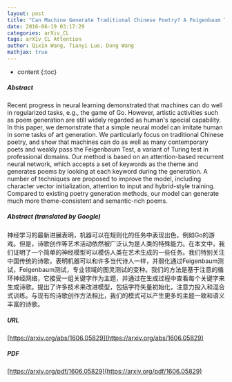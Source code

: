 ```yaml
---
layout: post
title: "Can Machine Generate Traditional Chinese Poetry? A Feigenbaum Test"
date: 2016-06-19 03:17:29
categories: arXiv_CL
tags: arXiv_CL Attention
author: Qixin Wang, Tianyi Luo, Dong Wang
mathjax: true
---
```


* content
{:toc}

##### Abstract
Recent progress in neural learning demonstrated that machines can do well in regularized tasks, e.g., the game of Go. However, artistic activities such as poem generation are still widely regarded as human's special capability. In this paper, we demonstrate that a simple neural model can imitate human in some tasks of art generation. We particularly focus on traditional Chinese poetry, and show that machines can do as well as many contemporary poets and weakly pass the Feigenbaum Test, a variant of Turing test in professional domains. Our method is based on an attention-based recurrent neural network, which accepts a set of keywords as the theme and generates poems by looking at each keyword during the generation. A number of techniques are proposed to improve the model, including character vector initialization, attention to input and hybrid-style training. Compared to existing poetry generation methods, our model can generate much more theme-consistent and semantic-rich poems.

##### Abstract (translated by Google)
神经学习的最新进展表明，机器可以在规则化的任务中表现出色，例如Go的游戏。但是，诗歌创作等艺术活动依然被广泛认为是人类的特殊能力。在本文中，我们证明了一个简单的神经模型可以模仿人类在艺术生成的一些任务。我们特别关注中国传统的诗歌，表明机器可以和许多当代诗人一样，并弱化通过Feigenbaum测试，Feigenbaum测试，专业领域的图灵测试的变种。我们的方法是基于注意的循环神经网络，它接受一组关键字作为主题，并通过在生成过程中查看每个关键字来生成诗歌。提出了许多技术来改进模型，包括字符矢量初始化，注意力投入和混合式训练。与现有的诗歌创作方法相比，我们的模式可以产生更多的主题一致和语义丰富的诗歌。

##### URL
[https://arxiv.org/abs/1606.05829](https://arxiv.org/abs/1606.05829)

##### PDF
[https://arxiv.org/pdf/1606.05829](https://arxiv.org/pdf/1606.05829)


